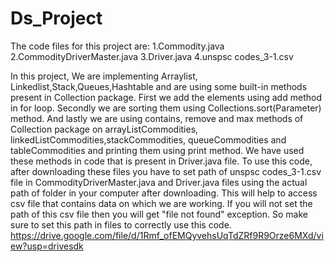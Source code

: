 # Ds_Project
The code files for this project are:
1.Commodity.java
2.CommodityDriverMaster.java
3.Driver.java
4.unspsc codes_3-1.csv

In this project, We are implementing Arraylist, Linkedlist,Stack,Queues,Hashtable and are using some built-in methods present in Collection package. 
First we add the elements using add method in for loop.
Secondly we are sorting them using Collections.sort(Parameter) method. 
And lastly we are using contains, remove and max methods of Collection package on arrayListCommodities, linkedListCommodities,stackCommodities, queueCommodities and tableCommodities and printing them using print method.
We have used these methods in code that is present in Driver.java file. 
To use this code, after downloading these files you have to set path of unspsc codes_3-1.csv file in CommodityDriverMaster.java and Driver.java files using the actual path of folder in your computer after downloading. This will help to access csv file that contains data on which we are working. If you will not set the path of this csv file then you will get "file not found" exception. So make sure to set this path in files to correctly use this code.
https://drive.google.com/file/d/1Rmf_ofEMQyvehsUqTdZRf9R9Orze6MXd/view?usp=drivesdk
